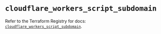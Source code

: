 # `cloudflare_workers_script_subdomain`

Refer to the Terraform Registry for docs: [`cloudflare_workers_script_subdomain`](https://registry.terraform.io/providers/cloudflare/cloudflare/5.0.0/docs/resources/workers_script_subdomain).
